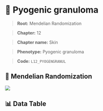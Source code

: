 # 🧪 Pyogenic granuloma

> **Root:** Mendelian Randomization

> **Chapter:** 12  

> **Chapter name:** Skin

> **Phenotype:** Pyogenic granuloma  

> **Code:** `L12_PYOGENGRANUL`

## 🧬 Mendelian Randomization  

<img src="/MR/Figures/Forward/L12_PYOGENGRANUL.png"/>

## 📊 Data Table

<CsvTableMRF src="/MR_Data/Forward/L12_PYOGENGRANUL.csv"/>
